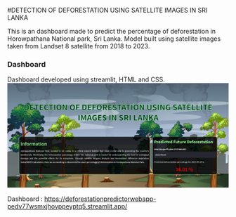 #DETECTION OF DEFORESTATION USING SATELLITE IMAGES IN SRI LANKA

This is an dashboard made to predict the percentage of deforestation in Horowpathana
National park, Sri Lanka. Model built using satellite images taken from Landset 8 satellite
from 2018 to 2023.

### Dashboard
Dashboard developed using streamlit, HTML and CSS.
![Deforestation Predictor](./dashboard.png)

Dashboard : https://deforestationpredictorwebapp-pedv77wsmxjhovppeyptq5.streamlit.app/
